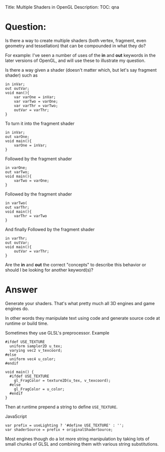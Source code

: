 Title: Multiple Shaders in OpenGL
Description:
TOC: qna

# Question:

Is there a way to create multiple shaders (both vertex, fragment, even geometry and tessellation) that can be compounded in what they do? 

For example: I've seen a number of uses of the **in** and **out** keywords in the later versions of OpenGL, and will use these to illustrate my question. 

Is there a way given a shader (doesn't matter which, but let's say fragment shader) such as

    in inVar;
    out outVar;
    void man(){
        var varOne = inVar;
        var varTwo = varOne;
        var varThr = varTwo;
        outVar = varThr;
    }

To turn it into the fragment shader

    in inVar;
    out varOne;
    void main(){
        varOne = inVar;
    }

Followed by the fragment shader

    in varOne;
    out varTwo;
    void main(){
        varTwo = varOne;
    }

Followed by the fragment shader

    in varTwo(
    out varThr;
    void main(){
        varThr = varTwo
    }

And finally Followed by the fragment shader

    in varThr;
    out outVar;
    void main(){
        outVar = varThr;
    }

Are the **in** and **out** the correct "concepts" to describe this behavior or should I be looking for another keyword(s)?

# Answer

Generate your shaders. That's what pretty much all 3D engines and game engines do.

In other words they manipulate text using code and generate source code at runtime or build time.

Sometimes they use GLSL's preprocessor. Example

    #ifdef USE_TEXTURE
      uniform sampler2D u_tex;
      varying vec2 v_texcoord;
    #else
      uniform vec4 u_color;
    #endif

    void main() {
      #ifdef USE_TEXTURE
        gl_FragColor = texture2D(u_tex, v_texcoord);
      #else 
        gl_FragColor = u_color;
      #endif
    }

Then at runtime prepend a string to define `USE_TEXTURE`.

JavaScript

    var prefix = useLighting ? '#define USE_TEXTURE' : '';
    var shaderSource = prefix + originalShaderSource;

Most engines though do a lot more string manipulation by taking lots of small chunks of GLSL and combining them with various string substitutions.
